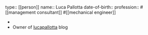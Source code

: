type:: [[person]]
name:: Luca Pallotta
date-of-birth::
profession:: #[[management consultant]] #[[mechanical engineer]]

-
- Owner of [lucapallotta](https://www.lucapallotta.com/) blog